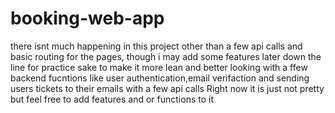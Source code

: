 # booking-web-app

<!-- basic booking web application for different hotels and nnumber of people being booked -->
there isnt much happening in this project other than a few api calls and basic routing for the pages, though  i may add some features later down the line for practice sake to make it more lean and better looking with a ffew backend fucntions like user authentication,email verifaction and sending users tickets to their emails with a few api calls
Right now it is just not pretty but feel free to add features and or functions to it 
